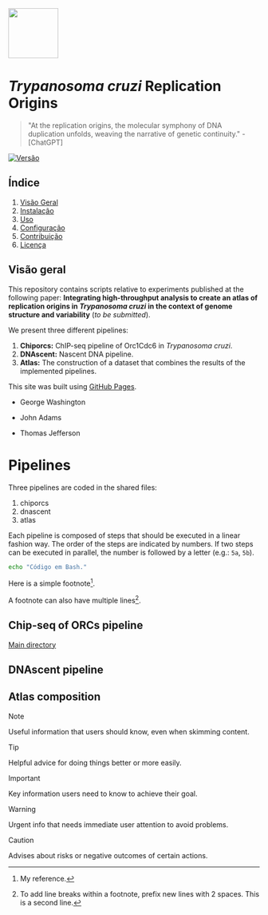 <img src="https://upload.wikimedia.org/wikipedia/commons/thumb/f/fc/Logo_Instituto_Butantan_horizontal.svg/800px-Logo_Instituto_Butantan_horizontal.svg.png" height="100">

# _Trypanosoma cruzi_ Replication Origins

> "At the replication origins, the molecular symphony of DNA duplication unfolds, weaving the narrative of genetic continuity." - [ChatGPT]

[![Versão](https://img.shields.io/badge/vers%C3%A3o-1.0.0-brightgreen.svg)](https://semver.org)

## Índice

1. [Visão Geral](#visão-geral)
2. [Instalação](#instalação)
3. [Uso](#uso)
4. [Configuração](#configuração)
5. [Contribuição](#contribuição)
6. [Licença](#licença)

## Visão geral

This repository contains scripts relative to experiments published at the following paper: **Integrating high-throughput analysis to create an atlas of replication origins in _Trypanosoma cruzi_ in the context of genome structure and variability** (_to be submitted_).

We present three different pipelines:
1. **Chiporcs:** ChIP-seq pipeline of Orc1Cdc6 in _Trypanosoma cruzi_.
2. **DNAscent:** Nascent DNA pipeline.
3. **Atlas:** The construction of a dataset that combines the results of the implemented pipelines.

This site was built using [GitHub Pages](https://pages.github.com/).

- George Washington
* John Adams
+ Thomas Jefferson

# Pipelines
Three pipelines are coded in the shared files:
1. chiporcs
2. dnascent
3. atlas

Each pipeline is composed of steps that should be executed in a linear fashion way. The order of the steps are indicated by numbers. If two steps can be executed in parallel, the number is followed by a letter (e.g.: `5a`, `5b`).

```bash
echo "Código em Bash."
```

Here is a simple footnote[^1].

A footnote can also have multiple lines[^2].

[^1]: My reference.
[^2]: To add line breaks within a footnote, prefix new lines with 2 spaces.
  This is a second line.

## Chip-seq of ORCs pipeline

[Main directory](chiporcs/)

## DNAscent pipeline

## Atlas composition

> [!NOTE]
> Useful information that users should know, even when skimming content.

> [!TIP]
> Helpful advice for doing things better or more easily.

> [!IMPORTANT]
> Key information users need to know to achieve their goal.

> [!WARNING]
> Urgent info that needs immediate user attention to avoid problems.

> [!CAUTION]
> Advises about risks or negative outcomes of certain actions.

<!-- This content will not appear in the rendered Markdown -->
